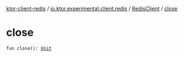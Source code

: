 [ktor-client-redis](../../index.md) / [io.ktor.experimental.client.redis](../index.md) / [RedisClient](index.md) / [close](./close.md)

# close

`fun close(): `[`Unit`](https://kotlinlang.org/api/latest/jvm/stdlib/kotlin/-unit/index.html)